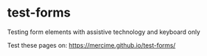 # test-forms
Testing form elements with assistive technology and keyboard only

Test these pages on: https://mercime.github.io/test-forms/
